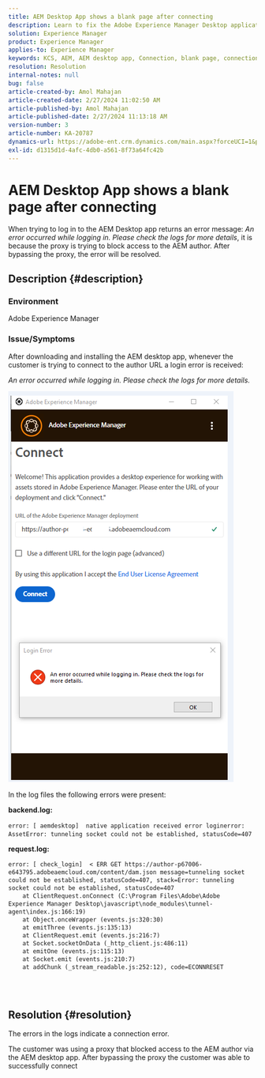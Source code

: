 ```yaml
---
title: AEM Desktop App shows a blank page after connecting
description: Learn to fix the Adobe Experience Manager Desktop application connection error. Try bypassing proxy.
solution: Experience Manager
product: Experience Manager
applies-to: Experience Manager
keywords: KCS, AEM, AEM desktop app, Connection, blank page, connection error
resolution: Resolution
internal-notes: null
bug: false
article-created-by: Amol Mahajan
article-created-date: 2/27/2024 11:02:50 AM
article-published-by: Amol Mahajan
article-published-date: 2/27/2024 11:13:18 AM
version-number: 3
article-number: KA-20787
dynamics-url: https://adobe-ent.crm.dynamics.com/main.aspx?forceUCI=1&pagetype=entityrecord&etn=knowledgearticle&id=829e44b9-5fd5-ee11-9079-6045bd006268
exl-id: d1315d1d-4afc-4db0-a561-8f73a64fc42b
---
```

# AEM Desktop App shows a blank page after connecting


When trying to log in to the AEM Desktop app returns an error message: *An error occurred while logging in. Please check the logs for more details*, it is because the proxy is trying to block access to the AEM author. After bypassing the proxy, the error will be resolved.

## Description {#description}


### <b>Environment</b>

Adobe Experience Manager



### <b>Issue/Symptoms</b>

After downloading and installing the AEM desktop app, whenever the customer is trying to connect to the author URL a login error is received:

*An error occurred while logging in. Please check the logs for more details.*

![](assets/___839e44b9-5fd5-ee11-9079-6045bd006268___.png)

In the log files the following errors were present:

<b>backend.log:</b>

`error: [ aemdesktop]  native application received error loginerror: AssetError: tunneling socket could not be established, statusCode=407`

<b>request.log:</b>




```
error: [ check_login]  < ERR GET https://author-p67006-e643795.adobeaemcloud.com/content/dam.json message=tunneling socket could not be established, statusCode=407, stack=Error: tunneling socket could not be established, statusCode=407
    at ClientRequest.onConnect (C:\Program Files\Adobe\Adobe Experience Manager Desktop\javascript\node_modules\tunnel-agent\index.js:166:19)
    at Object.onceWrapper (events.js:320:30)
    at emitThree (events.js:135:13)
    at ClientRequest.emit (events.js:216:7)
    at Socket.socketOnData (_http_client.js:486:11)
    at emitOne (events.js:115:13)
    at Socket.emit (events.js:210:7)
    at addChunk (_stream_readable.js:252:12), code=ECONNRESET
```


<br> 

## Resolution {#resolution}


The errors in the logs indicate a connection error.

The customer was using a proxy that blocked access to the AEM author via the AEM desktop app. After bypassing the proxy the customer was able to successfully connect
